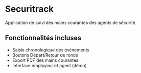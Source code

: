 
# Securitrack

Application de suivi des mains courantes des agents de sécurité.

## Fonctionnalités incluses
- Saisie chronologique des événements
- Boutons Départ/Retour de ronde
- Export PDF des mains courantes
- Interface employeur et agent (démo)
